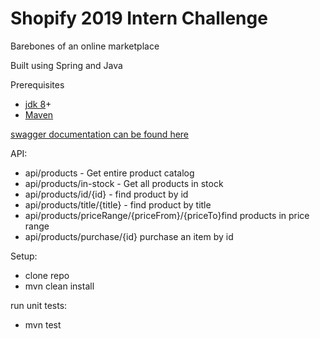 # Shopify 2019 Intern Challenge
Barebones of an online marketplace

Built using Spring and Java

Prerequisites
- [jdk 8](https://www.oracle.com/technetwork/java/javase/downloads/jdk8-downloads-2133151.html)+
- [Maven](https://maven.apache.org/install.html)

[swagger documentation can be found here](https://app.swaggerhub.com/apis/mathew-jackson/mathew-jackson-shopify-products/1.0.0)

API:
- api/products - Get entire product catalog  
- api/products/in-stock - Get all products in stock  
- api/products/id/{id} - find product by id  
- api/products/title/{title} - find product by title  
- api/products/priceRange/{priceFrom}/{priceTo}find products in price range  
- api/products/purchase/{id} purchase an item by id  

Setup:
- clone repo
- mvn clean install

run unit tests:
- mvn test
